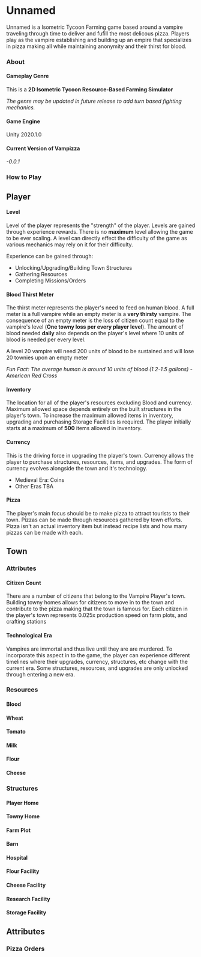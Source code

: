 # Unnamed
Unnamed is a Isometric Tycoon Farming game based around a vampire traveling through time to deliver and fufill the most delicous pizza. 
Players play as the vampire establishing and building up an empire that specializes in pizza making all while maintaining anonymity and their thirst for blood.

		
### About
#### Gameplay Genre
This is a **2D Isometric Tycoon Resource-Based Farming Simulator**

*The genre may be updated in future release to add turn based fighting mechanics.*

#### Game Engine 
Unity 2020.1.0
#### Current Version of Vampizza 
*-0.0.1*
### How to Play
		
## Player
#### Level
Level of the player represents the "strength" of the player. 
Levels are gained through experience rewards. There is no **maximum** level allowing 
the game to be ever scaling. A level can directly effect the difficulty of the game 
as various mechanics may rely on it for their difficulty.
				
Experience can be gained through:
- Unlocking/Upgrading/Building Town Structures
- Gathering Resources
- Completing Missions/Orders

#### Blood Thirst Meter
The thirst meter represents the player's need to feed on human blood. 
A full meter is a full vampire while an empty meter is a **very thirsty** 
vampire. The consequence of an empty meter is the loss of citizen count 
equal to the vampire's level (**One towny loss per every player level**). 
The amount of blood needed **daily** also depends on the player's level where 10 units
of blood is needed per every level.
				
A level 20 vampire will need 200 units of blood to be sustained and will lose 20 townies upon an empty meter
				
*Fun Fact: The average human is around 10 units of blood (1.2-1.5 gallons) - American Red Cross*

#### Inventory
The location for all of the player's resources excluding Blood and currency. 
Maximum allowed space depends entirely on the built structures in the player's
town. To increase the maximum allowed items in inventory, upgrading and purchasing 
Storage Facilities is required. The player initially starts at a maximum of **500**
items allowed in inventory. 
				
#### Currency
This is the driving force in upgrading the player's town. Currency allows the 
player to purchase structures, resources, items, and upgrades. The form of currency evolves 
alongside the town and it's technology. 
- Medieval Era: Coins
- Other Eras TBA
			
 #### Pizza
The player's main focus should be to make pizza to attract tourists to their town.
Pizzas can be made through resources gathered by town efforts. Pizza isn't an actual inventory
item but instead recipe lists and how many pizzas can be made with each. 
		
## Town 
### Attributes
#### Citizen Count
There are a number of citizens that belong to the Vampire Player's town. Building 
towny homes allows for citizens to move in to the town and contribute to 
the pizza making that the town is famous for. Each citizen in the player's town represents 
0.025x production speed on farm plots, and 
crafting stations
				
				
#### Technological Era</h4>
Vampires are immortal and thus live until they are are murdered. 
To incorporate this aspect in to the game, the player can experience different 
timelines where their upgrades, currency, structures, etc change with the current era. Some 
structures, resources, and upgrades are only unlocked through entering a new era. 

### Resources</h3>
#### Blood
#### Wheat
#### Tomato
#### Milk
#### Flour
#### Cheese
### Structures
#### Player Home
#### Towny Home
#### Farm Plot
#### Barn
#### Hospital
#### Flour Facility
#### Cheese Facility
#### Research Facility
#### Storage Facility
## Attributes
### Pizza Orders
